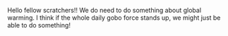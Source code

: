 Hello fellow scratchers!! We do need to do something about global warming. I think if the whole daily gobo force stands up, we might just be able to do something! 